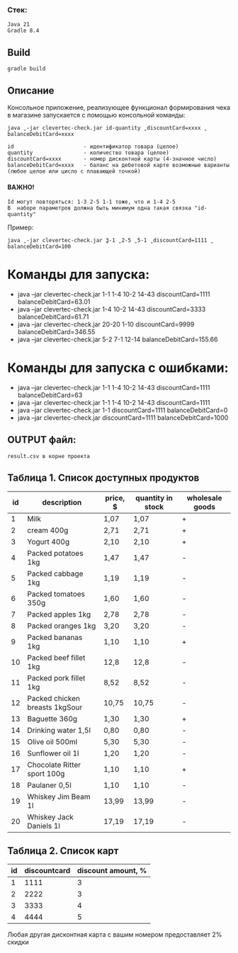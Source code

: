### Стек:

    Java 21
    Gradle 8.4

## Build
  
    gradle build

## Описание
Консольное приложение, реализующее функционал формирования чека в магазине запускается с помощью консольной команды:

    java ̺ -jar clevertec-check.jar id-quantity ̺ discountCard=xxxx ̺ balanceDebitCard=xxxx

    id					    - идентификатор товара (целое)
    quantity 				- количество товара (целое)
    discountCard=xxxx 		- номер дисконтной карты (4-значное число)
    balanceDebitCard=xxxx 	- баланс на дебетовой карте возможные варианты (любое целое или цисло с плавающей точкой)

#### ВАЖНО!

    Id могут повторяться: 1-3 2-5 1-1 тоже, что и 1-4 2-5
    В  наборе параметров должна быть минимум одна такая связка "id-quantity"

Пример:

    java ̺ -jar clevertec-check.jar ̺3-1 ̺ 2-5 ̺ 5-1 ̺ discountCard=1111 ̺ balanceDebitCard=100

# Команды для запуска:

- java –jar clevertec-check.jar 1-1 1-4 10-2 14-43 discountCard=1111 balanceDebitCard=63.01 
- java –jar clevertec-check.jar 1-4 10-2 14-43 discountCard=3333 balanceDebitCard=61.71
- java –jar clevertec-check.jar 20-20 1-10 discountCard=9999 balanceDebitCard=346.55
- java –jar clevertec-check.jar 5-2 7-1 12-14 balanceDebitCard=155.66

# Команды для запуска с ошибками:
- java –jar clevertec-check.jar 1-1 1-4 10-2 14-43 discountCard=1111 balanceDebitCard=63
- java –jar clevertec-check.jar 1-1 1-4 10-2 14-43 discountCard=1111
- java –jar clevertec-check.jar 1-1 discountCard=1111 balanceDebitCard=0
- java –jar clevertec-check.jar discountCard=1111 balanceDebitCard=1000

## OUTPUT файл:
    
    result.csv в корне проекта

## Таблица 1. Список доступных продуктов

| id | description                    | price, $ | quantity in stock | wholesale goods |
|----|--------------------------------|----------|-------------------|-----------------|
| 1  | Milk                           | 1,07     | 1,07              | +               |
| 2  | cream 400g                     | 2,71     | 2,71              | +               |
| 3  | Yogurt 400g                    | 2,10     | 2,10              | +               |
| 4  | Packed potatoes 1kg            | 1,47     | 1,47              | -               |
| 5  | Packed cabbage 1kg             | 1,19     | 1,19              | -               |
| 6  | Packed tomatoes 350g           | 1,60     | 1,60              | -               |
| 7  | Packed apples 1kg              | 2,78     | 2,78              | -               |
| 8  | Packed oranges 1kg             | 3,20     | 3,20              | -               |
| 9  | Packed bananas 1kg             | 1,10     | 1,10              | +               |
| 10 | Packed beef fillet 1kg         | 12,8     | 12,8              | -               |
| 11 | Packed pork fillet 1kg         | 8,52     | 8,52              | -               |
| 12 | Packed chicken breasts 1kgSour | 10,75    | 10,75             | -               |
| 13 | Baguette 360g                  | 1,30     | 1,30              | +               |
| 14 | Drinking water 1,5l            | 0,80     | 0,80              | -               |
| 15 | Olive oil 500ml                | 5,30     | 5,30              | -               |
| 16 | Sunflower oil 1l               | 1,20     | 1,20              | -               |
| 17 | Chocolate Ritter sport 100g    | 1,10     | 1,10              | +               |
| 18 | Paulaner 0,5l                  | 1,10     | 1,10              | -               |
| 19 | Whiskey Jim Beam 1l            | 13,99    | 13,99             | -               |
| 20 | Whiskey Jack Daniels 1l        | 17,19    | 17,19             | -               |

## Таблица 2. Список карт

| id | discountcard | discount amount, % |
|----|--------------|--------------------|
| 1  | 1111         | 3                  |
| 2  | 2222         | 3                  |
| 3  | 3333         | 4                  |
| 4  | 4444         | 5                  |

Любая другая дисконтная карта с вашим номером предоставляет 2% скидки
